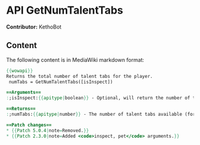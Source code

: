# API GetNumTalentTabs

**Contributor:** KethoBot

## Content

The following content is in MediaWiki markdown format:

```mediawiki
{{wowapi}}
Returns the total number of talent tabs for the player.
 numTabs = GetNumTalentTabs([isInspect])

==Arguments==
:;isInspect:{{apitype|boolean}} - Optional, will return the number of talent tabs for the current inspect target if true (see {{api|NotifyInspect}}).

==Returns==
:;numTabs:{{apitype|number}} - The number of talent tabs available (for example Elemental, Enhancement, and Restoration for Shamans).

==Patch changes==
* {{Patch 5.0.4|note=Removed.}}
* {{Patch 2.3.0|note=Added <code>inspect, pet</code> arguments.}}
```